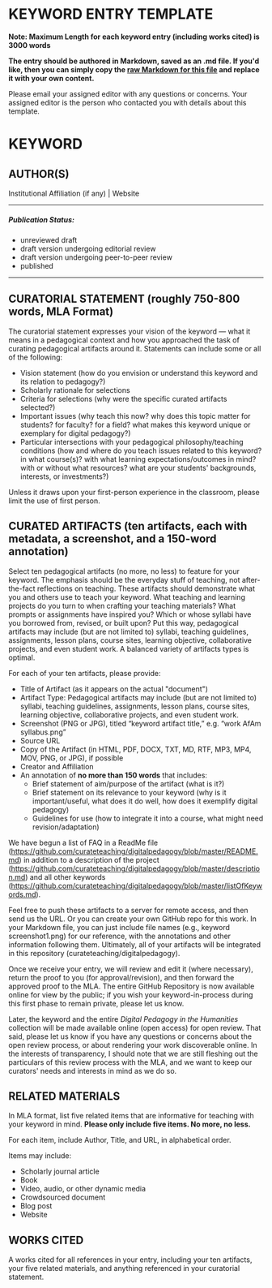 # KEYWORD ENTRY TEMPLATE

**Note: Maximum Length for each keyword entry (including works cited) is 3000 words**

**The entry should be authored in Markdown, saved as an .md file. If you'd like, then you can simply copy the [raw Markdown for this file](https://raw.githubusercontent.com/curateteaching/digitalpedagogy/master/keywords/!template.md) and replace it with your own content.**

Please email your assigned editor with any questions or concerns. Your assigned editor is the person who contacted you with details about this template.

# KEYWORD

## AUTHOR(S)
Institutional Affiliation (if any) | Website

---

##### Publication Status:
* unreviewed draft
* draft version undergoing editorial review
* draft version undergoing peer-to-peer review
* published 

--- 

## CURATORIAL STATEMENT (roughly 750-800 words, MLA Format)

The curatorial statement expresses your vision of the keyword — what it means in a pedagogical context and how you approached the task of curating pedagogical artifacts around it. Statements can include some or all of the following: 

* Vision statement (how do you envision or understand this keyword and its relation to pedagogy?)
* Scholarly rationale for selections 
* Criteria for selections (why were the specific curated artifacts selected?) 
* Important issues (why teach this now? why does this topic matter for students? for faculty? for a field? what makes this keyword unique or exemplary for digital pedagogy?) 
* Particular intersections with your pedagogical philosophy/teaching conditions (how and where do you teach issues related to this keyword? in what course(s)? with what learning expectations/outcomes in mind? with or without what resources? what are your students' backgrounds, interests, or investments?) 

Unless it draws upon your first-person experience in the classroom, please limit the use of first person. 

## CURATED ARTIFACTS (ten artifacts, each with metadata, a screenshot, and a 150-word annotation)

Select ten pedagogical artifacts (no more, no less) to feature for your keyword. The emphasis should be the everyday stuff of teaching, not after-the-fact reflections on teaching. These artifacts should demonstrate what you and others use to teach your keyword. What teaching and learning projects do you turn to when crafting your teaching materials? What prompts or assignments have inspired you? Which or whose syllabi have you borrowed from, revised, or built upon? Put this way, pedagogical artifacts may include (but are not limited to) syllabi, teaching guidelines, assignments, lesson plans, course sites, learning objective, collaborative projects, and even student work. A balanced variety of artifacts types is optimal.

For each of your ten artifacts, please provide: 

* Title of Artifact (as it appears on the actual "document")
* Artifact Type: Pedagogical artifacts may include (but are not limited to) syllabi, teaching guidelines, assignments, lesson plans, course sites, learning objective, collaborative projects, and even student work.
* Screenshot (PNG or JPG), titled “keyword artifact title,” e.g. “work AfAm syllabus.png”
* Source URL 
* Copy of the Artifact (in HTML, PDF, DOCX, TXT, MD, RTF, MP3, MP4, MOV, PNG, or JPG), if possible 
* Creator and Affiliation
* An annotation of **no more than 150 words** that includes:
	* Brief statement of aim/purpose of the artifact (what is it?) 
	* Brief statement on its relevance to your keyword (why is it important/useful, what does it do well, how does it exemplify digital pedagogy) 
	* Guidelines for use (how to integrate it into a course, what might need revision/adaptation)

We have begun a list of FAQ in a ReadMe file (https://github.com/curateteaching/digitalpedagogy/blob/master/README.md) in addition to a description of the project (https://github.com/curateteaching/digitalpedagogy/blob/master/description.md) and all other keywords (https://github.com/curateteaching/digitalpedagogy/blob/master/listOfKeywords.md). 

Feel free to push these artifacts to a server for remote access, and then send us the URL. Or you can create your own GitHub repo for this work. In your Markdown file, you can just include file names (e.g., keyword screenshot1.png) for our reference, with the annotations and other information following them. Ultimately, all of your artifacts will be integrated in this repository (curateteaching/digitalpedagogy). 

Once we receive your entry, we will review and edit it (where necessary), return the proof to you (for approval/revision), and then forward the approved proof to the MLA. The entire GitHub Repository is now available online for view by the public; if you wish your keyword-in-process during this first phase to remain private, please let us know. 

Later, the keyword and the entire *Digital Pedagogy in the Humanities* collection will be made available online (open access) for open review. That said, please let us know if you have any questions or concerns about the open review process, or about rendering your work discoverable online. In the interests of transparency, I should note that we are still fleshing out the particulars of this review process with the MLA, and we want to keep our curators' needs and interests in mind as we do so.  

## RELATED MATERIALS

In MLA format, list five related items that are informative for teaching with your keyword in mind. **Please only include five items. No more, no less.**

For each item, include Author, Title, and URL, in alphabetical order.

Items may include: 
* Scholarly journal article
* Book 
* Video, audio, or other dynamic media
* Crowdsourced document 
* Blog post 
* Website

## WORKS CITED

A works cited for all references in your entry, including your ten artifacts, your five related materials, and anything referenced in your curatorial statement.  

